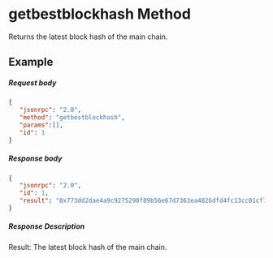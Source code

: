 ﻿# getbestblockhash Method

Returns the latest block hash of the main chain.

## Example

##### Request body

```json
{
   "jsonrpc": "2.0",
   "method": "getbestblockhash",
   "params":[],
   "id": 1
}
```

##### Response body

```json
{
   "jsonrpc": "2.0",
   "id": 1,
   "result": "0x773dd2dae4a9c9275290f89b56e67d7363ea4826dfd4fc13cc01cf73a44b0d0e"
}
```

##### Response Description

Result: The latest block hash of the main chain.
